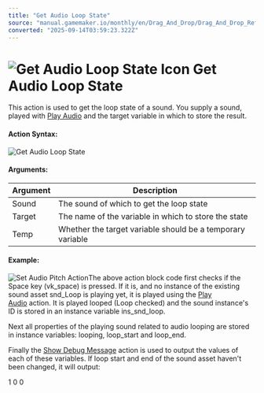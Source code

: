 ```yaml
---
title: "Get Audio Loop State"
source: "manual.gamemaker.io/monthly/en/Drag_And_Drop/Drag_And_Drop_Reference/Audio/Get_Audio_Loop_State.htm"
converted: "2025-09-14T03:59:23.322Z"
---
```


# ![Get Audio Loop State Icon](../../../assets/Images/Scripting_Reference/Drag_And_Drop/Reference/Audio/i_Audio_Get_Audio_Loop_State.png) Get Audio Loop State

This action is used to get the loop state of a sound. You supply a sound, played with [Play Audio](Play_Audio.md) and the target variable in which to store the result.

#### Action Syntax:

![Get Audio Loop State](../../../assets/Images/Scripting_Reference/Drag_And_Drop/Reference/Audio/a_Audio_Get_Audio_Loop_State.png)

#### Arguments:

| Argument | Description |
| --- | --- |
| Sound | The sound of which to get the loop state |
| Target | The name of the variable in which to store the state |
| Temp | Whether the target variable should be a temporary variable |

#### Example:

![Set Audio Pitch Action](../../../assets/Images/Scripting_Reference/Drag_And_Drop/Reference/Audio/e_Audio_Loop_Getters.png)The above action block code first checks if the Space key (vk\_space) is pressed. If it is, and no instance of the existing sound asset snd\_Loop is playing yet, it is played using the [Play Audio](Play_Audio.md) action. It is played looped (Loop checked) and the sound instance's ID is stored in an instance variable ins\_snd\_loop.

Next all properties of the playing sound related to audio looping are stored in instance variables: looping, loop\_start and loop\_end.

Finally the [Show Debug Message](../Miscellaneous/Show_Debug_Message.md) action is used to output the values of each of these variables. If loop start and end of the sound asset haven't been changed, it will output:

1
0
0